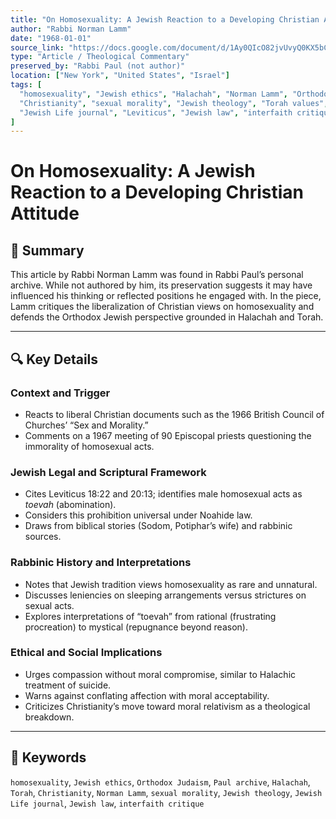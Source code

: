 ```yaml
---
title: "On Homosexuality: A Jewish Reaction to a Developing Christian Attitude"
author: "Rabbi Norman Lamm"
date: "1968-01-01"
source_link: "https://docs.google.com/document/d/1Ay0QIcO82jvUvyQ0KX5bCvM-rQ6fskZs/edit?usp=share_link&ouid=116172739222740275984&rtpof=true&sd=true"
type: "Article / Theological Commentary"
preserved_by: "Rabbi Paul (not author)"
location: ["New York", "United States", "Israel"]
tags: [
  "homosexuality", "Jewish ethics", "Halachah", "Norman Lamm", "Orthodox Judaism",
  "Christianity", "sexual morality", "Jewish theology", "Torah values", "modernity",
  "Jewish Life journal", "Leviticus", "Jewish law", "interfaith critique", "Paul archive"
]
---
```


# On Homosexuality: A Jewish Reaction to a Developing Christian Attitude

## 📝 Summary

This article by Rabbi Norman Lamm was found in Rabbi Paul’s personal archive. While not authored by him, its preservation suggests it may have influenced his thinking or reflected positions he engaged with. In the piece, Lamm critiques the liberalization of Christian views on homosexuality and defends the Orthodox Jewish perspective grounded in Halachah and Torah.

---

## 🔍 Key Details

### Context and Trigger
- Reacts to liberal Christian documents such as the 1966 British Council of Churches’ “Sex and Morality.”
- Comments on a 1967 meeting of 90 Episcopal priests questioning the immorality of homosexual acts.

### Jewish Legal and Scriptural Framework
- Cites Leviticus 18:22 and 20:13; identifies male homosexual acts as *toevah* (abomination).
- Considers this prohibition universal under Noahide law.
- Draws from biblical stories (Sodom, Potiphar’s wife) and rabbinic sources.

### Rabbinic History and Interpretations
- Notes that Jewish tradition views homosexuality as rare and unnatural.
- Discusses leniencies on sleeping arrangements versus strictures on sexual acts.
- Explores interpretations of “toevah” from rational (frustrating procreation) to mystical (repugnance beyond reason).

### Ethical and Social Implications
- Urges compassion without moral compromise, similar to Halachic treatment of suicide.
- Warns against conflating affection with moral acceptability.
- Criticizes Christianity’s move toward moral relativism as a theological breakdown.

---

## 🧠 Keywords
`homosexuality`, `Jewish ethics`, `Orthodox Judaism`, `Paul archive`, `Halachah`, `Torah`, `Christianity`, `Norman Lamm`, `sexual morality`, `Jewish theology`, `Jewish Life journal`, `Jewish law`, `interfaith critique`
